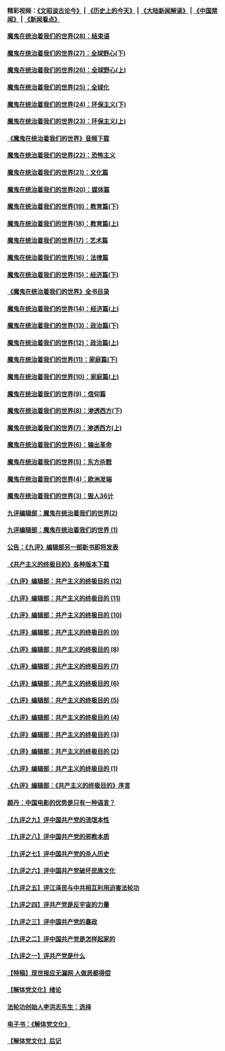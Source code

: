 #### 精彩视频：[《文昭谈古论今》](http://45.76.195.252/wenzhao) | [《历史上的今天》](http://45.76.195.252/today-in-history) | [《大陆新闻解读》](http://45.76.195.252/ntdtv-comedy) | [《中国禁闻》](http://45.76.195.252/ntdtv-news) | [《新闻看点》](http://45.76.195.252/news-insight) 

 #### [魔鬼在统治着我们的世界(28)：结束语](../pages/nsc422/n10936246.md?t=02151536) 

#### [魔鬼在统治着我们的世界(27)：全球野心(下)](../pages/nsc422/n10928319.md?t=02151536) 

#### [魔鬼在统治着我们的世界(26)：全球野心(上)](../pages/nsc422/n10900318.md?t=02151536) 

#### [魔鬼在统治着我们的世界(25)：全球化](../pages/nsc422/n10788205.md?t=02151536) 

#### [魔鬼在统治着我们的世界(24)：环保主义(下)](../pages/nsc422/n10695307.md?t=02151536) 

#### [魔鬼在统治着我们的世界(23)：环保主义(上)](../pages/nsc422/n10688613.md?t=02151536) 

#### [《魔鬼在统治着我们的世界》音频下载](../pages/nsc422/n10635553.md?t=02151536) 

#### [魔鬼在统治着我们的世界(22)：恐怖主义](../pages/nsc422/n10614727.md?t=02151536) 

#### [魔鬼在统治着我们的世界(21)：文化篇](../pages/nsc422/n10597706.md?t=02151536) 

#### [魔鬼在统治着我们的世界(20)：媒体篇](../pages/nsc422/n10586579.md?t=02151536) 

#### [魔鬼在统治着我们的世界(19)：教育篇(下)](../pages/nsc422/n10564808.md?t=02151536) 

#### [魔鬼在统治着我们的世界(18)：教育篇(上)](../pages/nsc422/n10526970.md?t=02151536) 

#### [魔鬼在统治着我们的世界(17)：艺术篇](../pages/nsc422/n10499093.md?t=02151536) 

#### [魔鬼在统治着我们的世界(16)：法律篇](../pages/nsc422/n10485969.md?t=02151536) 

#### [魔鬼在统治着我们的世界(15)：经济篇(下)](../pages/nsc422/n10469975.md?t=02151536) 

#### [《魔鬼在统治着我们的世界》全书目录](../pages/nsc422/n10464261.md?t=02151536) 

#### [魔鬼在统治着我们的世界(14)：经济篇(上)](../pages/nsc422/n10457370.md?t=02151536) 

#### [魔鬼在统治着我们的世界(13)：政治篇(下)](../pages/nsc422/n10448270.md?t=02151536) 

#### [魔鬼在统治着我们的世界(12)：政治篇(上)](../pages/nsc422/n10444576.md?t=02151536) 

#### [魔鬼在统治着我们的世界(11)：家庭篇(下)](../pages/nsc422/n10440961.md?t=02151536) 

#### [魔鬼在统治着我们的世界(10)：家庭篇(上)](../pages/nsc422/n10435448.md?t=02151536) 

#### [魔鬼在统治着我们的世界(9)：信仰篇](../pages/nsc422/n10432159.md?t=02151536) 

#### [魔鬼在统治着我们的世界(8)：渗透西方(下)](../pages/nsc422/n10429603.md?t=02151536) 

#### [魔鬼在统治着我们的世界(7)：渗透西方(上)](../pages/nsc422/n10426013.md?t=02151536) 

#### [魔鬼在统治着我们的世界(6)：输出革命](../pages/nsc422/n10421536.md?t=02151536) 

#### [魔鬼在统治着我们的世界(5)：东方杀戮](../pages/nsc422/n10417707.md?t=02151536) 

#### [魔鬼在统治着我们的世界(4)：欧洲发端](../pages/nsc422/n10414890.md?t=02151536) 

#### [魔鬼在统治着我们的世界(3)：毁人36计](../pages/nsc422/n10411583.md?t=02151536) 

#### [九评编辑部：魔鬼在统治着我们的世界(2)](../pages/nsc422/n10410036.md?t=02151536) 

#### [九评编辑部：魔鬼在统治着我们的世界 (1)](../pages/nsc422/n10406825.md?t=02151536) 

#### [公告：《九评》编辑部另一部新书即将发表](../pages/nsc422/n10405104.md?t=02151536) 

#### [《共产主义的终极目的》各种版本下载](../pages/nsc422/n10022138.md?t=02151536) 

#### [《九评》编辑部：共产主义的终极目的 (12)](../pages/nsc422/n9933272.md?t=02151536) 

#### [《九评》编辑部：共产主义的终极目的 (11)](../pages/nsc422/n9924973.md?t=02151536) 

#### [《九评》编辑部：共产主义的终极目的 (10)](../pages/nsc422/n9920883.md?t=02151536) 

#### [《九评》编辑部：共产主义的终极目的 (9)](../pages/nsc422/n9916363.md?t=02151536) 

#### [《九评》编辑部：共产主义的终极目的 (8)](../pages/nsc422/n9912488.md?t=02151536) 

#### [《九评》编辑部：共产主义的终极目的 (7)](../pages/nsc422/n9901176.md?t=02151536) 

#### [《九评》编辑部：共产主义的终极目的 (6)](../pages/nsc422/n9899359.md?t=02151536) 

#### [《九评》编辑部：共产主义的终极目的 (5)](../pages/nsc422/n9893174.md?t=02151536) 

#### [《九评》编辑部：共产主义的终极目的 (4)](../pages/nsc422/n9891246.md?t=02151536) 

#### [《九评》编辑部：共产主义的终极目的 (3)](../pages/nsc422/n9879879.md?t=02151536) 

#### [《九评》编辑部：共产主义的终极目的 (2)](../pages/nsc422/n9876205.md?t=02151536) 

#### [《九评》编辑部：共产主义的终极目的 (1)](../pages/nsc422/n9865857.md?t=02151536) 

#### [《九评》编辑部：《共产主义的终极目的》序言](../pages/nsc422/n9862666.md?t=02151536) 

#### [颜丹：中国电影的优势是只有一种语言？](../pages/nsc422/n9583062.md?t=02151536) 

#### [【九评之九】评中国共产党的流氓本性](../pages/nsc422/n737542.md?t=02151536) 

#### [【九评之八】评中国共产党的邪教本质](../pages/nsc422/n735942.md?t=02151536) 

#### [【九评之七】评中国共产党的杀人历史](../pages/nsc422/n733806.md?t=02151536) 

#### [【九评之六】评中国共产党破坏民族文化](../pages/nsc422/n731667.md?t=02151536) 

#### [【九评之五】评江泽民与中共相互利用迫害法轮功](../pages/nsc422/n730058.md?t=02151536) 

#### [【九评之四】评共产党是反宇宙的力量](../pages/nsc422/n727814.md?t=02151536) 

#### [【九评之三】评中国共产党的暴政](../pages/nsc422/n725597.md?t=02151536) 

#### [【九评之二】评中国共产党是怎样起家的](../pages/nsc422/n723946.md?t=02151536) 

#### [【九评之一】评共产党是什么](../pages/nsc422/n722529.md?t=02151536) 

#### [【特稿】现世报应无漏网 人做恶都得偿](../pages/nsc422/n4215167.md?t=02151536) 

#### [【解体党文化】绪论](../pages/nsc422/n1449356.md?t=02151536) 

#### [法轮功创始人李洪志先生：选择](../pages/nsc422/n3580738.md?t=02151536) 

#### [电子书：《解体党文化》](../pages/nsc422/n1573484.md?t=02151536) 

#### [【解体党文化】后记](../pages/nsc422/n1531999.md?t=02151536) 

